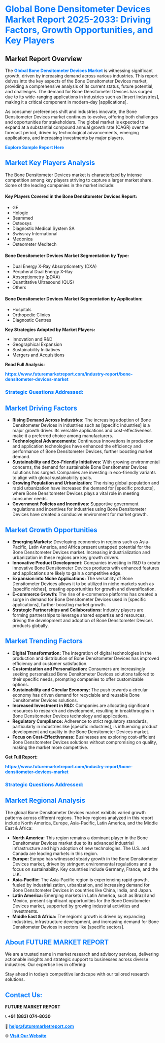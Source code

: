 <h1 style="color: #007BFF;">Global Bone Densitometer Devices Market Report 2025-2033: Driving Factors, Growth Opportunities, and Key Players</h1>

<section id="overview">
<h2>Market Report Overview</h2>
<p>The <a href="https://www.futuremarketreport.com/industry-report/bone-densitometer-devices-market" style="color: #007BFF; text-decoration: none;"><strong>Global Bone Densitometer Devices Market</strong></a> is witnessing significant growth, driven by increasing demand across various industries. This report delves into the key aspects of the Bone Densitometer Devices market, providing a comprehensive analysis of its current status, future potential, and challenges. The demand for Bone Densitometer Devices has surged due to its wide-ranging applications in industries such as [insert industries], making it a critical component in modern-day [applications].</p>
<p>As consumer preferences shift and industries innovate, the Bone Densitometer Devices market continues to evolve, offering both challenges and opportunities for stakeholders. The global market is expected to expand at a substantial compound annual growth rate (CAGR) over the forecast period, driven by technological advancements, emerging applications, and increasing investments by major players.</p>
</section>

<section id="overview">
<p><a href="https://www.futuremarketreport.com/request-sample/reportId=54270" style="color: #007BFF; text-decoration: none;"><strong>Explore Sample Report Here</strong></a></p>
</section>

<section id="key-players">
<h2 style="color: #007BFF;">Market Key Players Analysis</h2>
<p>The Bone Densitometer Devices market is characterized by intense competition among key players striving to capture a larger market share. Some of the leading companies in the market include:</p>
<h4>Key Players Covered in the Bone Densitometer Devices Report:</h4>
<ul><li>GE</li><li>Hologic</li><li>Beammed</li><li>Osteosys</li><li>Diagnostic Medical System SA</li><li>Swissray International</li><li>Medonica</li><li>Osteometer Meditech</li></ul>
<h4>Bone Densitometer Devices Market Segmentation by Type:</h4>
<ul><li>Dual Energy X-Ray Absorptiometry (DXA)</li><li>Peripheral Dual Energy X-Ray</li><li>Absorptiometry (pDXA)</li><li>Quantitative Ultrasound (QUS)</li><li>Others</li></ul>

<h4>Bone Densitometer Devices Market Segmentation by Application:</h4>
<ul><li>Hospitals</li><li>Orthopedic Clinics</li><li>Diagnostic Centres</li></ul>
<p><strong>Key Strategies Adopted by Market Players:</strong></p>
<ul>
<li>Innovation and R&D</li>
<li>Geographical Expansion</li>
<li>Sustainability Initiatives</li>
<li>Mergers and Acquisitions</li>
</ul>
</section>

<section>
<p><strong>Read Full Analysis: </strong></p><a href="https://www.futuremarketreport.com/industry-report/bone-densitometer-devices-market" style="color: #007BFF; text-decoration: none;"><strong>https://www.futuremarketreport.com/industry-report/bone-densitometer-devices-market</strong></a>
<h3 style="color: #007BFF;">Strategic Questions Addressed:</h3>
</section>

<section id="driving-factors">
<h2 style="color: #007BFF;">Market Driving Factors</h2>
<ul>
<li><strong>Rising Demand Across Industries:</strong> The increasing adoption of Bone Densitometer Devices in industries such as [specific industries] is a major growth driver. Its versatile applications and cost-effectiveness make it a preferred choice among manufacturers.</li>
<li><strong>Technological Advancements:</strong> Continuous innovations in production and application technologies have enhanced the efficiency and performance of Bone Densitometer Devices, further boosting market demand.</li>
<li><strong>Sustainability and Eco-Friendly Initiatives:</strong> With growing environmental concerns, the demand for sustainable Bone Densitometer Devices solutions has surged. Companies are investing in eco-friendly variants to align with global sustainability goals.</li>
<li><strong>Growing Population and Urbanization:</strong> The rising global population and rapid urbanization have increased the demand for [specific products], where Bone Densitometer Devices plays a vital role in meeting consumer needs.</li>
<li><strong>Government Policies and Incentives:</strong> Supportive government regulations and incentives for industries using Bone Densitometer Devices have created a conducive environment for market growth.</li>
</ul>
</section>

<section id="growth-opportunities">
<h2 style="color: #007BFF;">Market Growth Opportunities</h2>
<ul>
<li><strong>Emerging Markets:</strong> Developing economies in regions such as Asia-Pacific, Latin America, and Africa present untapped potential for the Bone Densitometer Devices market. Increasing industrialization and urbanization in these regions are key growth drivers.</li>
<li><strong>Innovative Product Development:</strong> Companies investing in R&D to create innovative Bone Densitometer Devices products with enhanced features and applications are likely to gain a competitive edge.</li>
<li><strong>Expansion into Niche Applications:</strong> The versatility of Bone Densitometer Devices allows it to be utilized in niche markets such as [specific niches], creating opportunities for growth and diversification.</li>
<li><strong>E-commerce Growth:</strong> The rise of e-commerce platforms has created a surge in demand for Bone Densitometer Devices used in [specific applications], further boosting market growth.</li>
<li><strong>Strategic Partnerships and Collaborations:</strong> Industry players are forming partnerships to leverage shared expertise and resources, driving the development and adoption of Bone Densitometer Devices products globally.</li>
</ul>
</section>

<section id="trending-factors">
<h2 style="color: #007BFF;">Market Trending Factors</h2>
<ul>
<li><strong>Digital Transformation:</strong> The integration of digital technologies in the production and distribution of Bone Densitometer Devices has improved efficiency and customer satisfaction.</li>
<li><strong>Customization and Personalization:</strong> Consumers are increasingly seeking personalized Bone Densitometer Devices solutions tailored to their specific needs, prompting companies to offer customizable options.</li>
<li><strong>Sustainability and Circular Economy:</strong> The push towards a circular economy has driven demand for recyclable and reusable Bone Densitometer Devices solutions.</li>
<li><strong>Increased Investment in R&D:</strong> Companies are allocating significant resources to research and development, resulting in breakthroughs in Bone Densitometer Devices technology and applications.</li>
<li><strong>Regulatory Compliance:</strong> Adherence to strict regulatory standards, particularly in industries like [specific industries], is influencing product development and quality in the Bone Densitometer Devices market.</li>
<li><strong>Focus on Cost-Effectiveness:</strong> Businesses are exploring cost-efficient Bone Densitometer Devices solutions without compromising on quality, making the market more competitive.</li>
</ul>
</section>

<section>
<p><strong>Get Full Report: </strong></p><a href="https://www.futuremarketreport.com/industry-report/bone-densitometer-devices-market" style="color: #007BFF; text-decoration: none;"><strong>https://www.futuremarketreport.com/industry-report/bone-densitometer-devices-market</strong></a>
<h3 style="color: #007BFF;">Strategic Questions Addressed:</h3>
</section>


<section id="regional-analysis">
<h2 style="color: #007BFF;">Market Regional Analysis</h2>
<p>The global Bone Densitometer Devices market exhibits varied growth patterns across different regions. The key regions analyzed in this report include North America, Europe, Asia-Pacific, Latin America, and the Middle East & Africa:</p>
<ul>
<li><strong>North America:</strong> This region remains a dominant player in the Bone Densitometer Devices market due to its advanced industrial infrastructure and high adoption of new technologies. The U.S. and Canada are leading markets in this region.</li>
<li><strong>Europe:</strong> Europe has witnessed steady growth in the Bone Densitometer Devices market, driven by stringent environmental regulations and a focus on sustainability. Key countries include Germany, France, and the U.K.</li>
<li><strong>Asia-Pacific:</strong> The Asia-Pacific region is experiencing rapid growth, fueled by industrialization, urbanization, and increasing demand for Bone Densitometer Devices in countries like China, India, and Japan.</li>
<li><strong>Latin America:</strong> Emerging markets in Latin America, such as Brazil and Mexico, present significant opportunities for the Bone Densitometer Devices market, supported by growing industrial activities and investments.</li>
<li><strong>Middle East & Africa:</strong> The region’s growth is driven by expanding industries, infrastructure development, and increasing demand for Bone Densitometer Devices in sectors like [specific sectors].</li>
</ul>
</section>

<footer>
<h2 style="color: #007BFF;">About FUTURE MARKET REPORT</h2>
<p>We are a trusted name in market research and advisory services, delivering actionable insights and strategic support to businesses across diverse industries. Our expertise lies in offering:</p>

<p>Stay ahead in today’s competitive landscape with our tailored research solutions.</p>

<h2 style="color: #007BFF;">Contact Us:</h2>
<p><strong>FUTURE MARKET REPORT</strong></p>
<p>📞 <strong>+91 (883) 074-8030</strong></p>
<p>📧 <strong><a href="mailto:help@futuremarketreport.com" style="color: #007BFF;">help@futuremarketreport.com</a></strong></p>
<p>🌐 <strong><a href="https://www.futuremarketreport.com/" style="color: #007BFF;">Visit Our Website</a></strong></p>
</footer>
